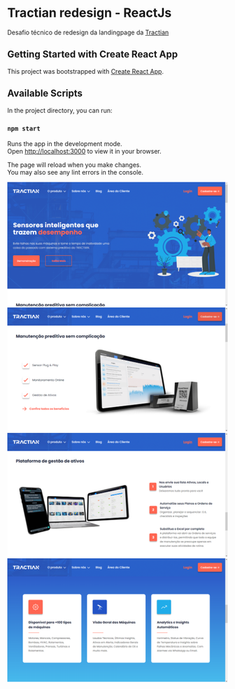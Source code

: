# Tractian redesign - ReactJs

Desafio técnico de redesign da landingpage da [Tractian](https://tractian.com)

## Getting Started with Create React App

This project was bootstrapped with [Create React App](https://github.com/facebook/create-react-app).

## Available Scripts

In the project directory, you can run:

### `npm start`

Runs the app in the development mode.\
Open [http://localhost:3000](http://localhost:3000) to view it in your browser.

The page will reload when you make changes.\
You may also see any lint errors in the console.

![logo](src/assets/image21.png?raw=true "home")
![logo](src/assets/image22.png?raw=true "section1")
![logo](src/assets/image23.png?raw=true "cards")
![logo](src/assets/image24.png?raw=true "sectionx")
